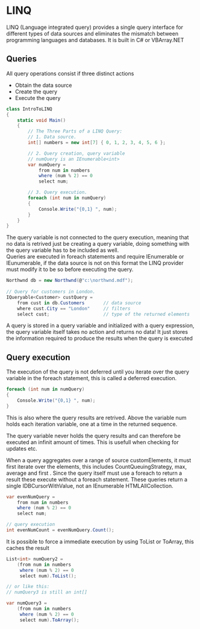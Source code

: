 
# LINQ
LINQ (Language integrated query) provides a single query interface for different types of data sources and eliminates
the mismatch between programming languages and databases. It is built in C# or VBArray.NET

## Queries
All query operations consist if three distinct actions 
* Obtain the data source 
* Create the query
* Execute the query 

```C#
class IntroToLINQ
{        
    static void Main()
    {
        // The Three Parts of a LINQ Query:
        // 1. Data source.
        int[] numbers = new int[7] { 0, 1, 2, 3, 4, 5, 6 };

        // 2. Query creation, query variable
        // numQuery is an IEnumerable<int>
        var numQuery =
            from num in numbers
            where (num % 2) == 0
            select num;

        // 3. Query execution.
        foreach (int num in numQuery)
        {
            Console.Write("{0,1} ", num);
        }
    }
}
```

The query variable is not connected to the query execution, meaning that no data is retrived just be creating a query variable, 
doing something with the query variable has to be included as well.\
Queries are executed in foreach statements and require IEnumerable or IEunumerable<T>, if the data source is not on this format
the LINQ provider must modify it to be so before executing the query.

```C#
Northwnd db = new Northwnd(@"c:\northwnd.mdf");  
  
// Query for customers in London.  
IQueryable<Customer> custQuery =  
    from cust in db.Customers       // data source
    where cust.City == "London"     // filters
    select cust;                    // type of the returned elements
```

A query is stored in a query variable and initialized with a query expression,
the query variable itself takes no action and returns no data!
It just stores the information required to produce the results when the query is executed

## Query execution
The execution of the query is not deferred until you iterate over the query variable in the foreach statement, 
this is called a deferred execution.
```C#
foreach (int num in numQuery)
{
    Console.Write("{0,1} ", num);
}
```

This is also where the query results are retrived. Above the variable num holds each iteration variable, one at a time 
in the returned sequence.

The query variable never holds the query results and can therefore be executed an infinit amount of times. 
This is usefull when checking for updates etc.

When a query aggregates over a range of source customElements, it must first iterate over the elements, 
this includes CountQueuingStrategy, max, average and first .
Since the query itself must use a foreach to return a result these execute without a foreach statement. 
These queries return a single IDBCursorWithValue, not an IEnumerable HTMLAllCollection.

```C#
var evenNumQuery = 
    from num in numbers
    where (num % 2) == 0
    select num;

// query execution
int evenNumCount = evenNumQuery.Count();
```

It is possible to force a immediate execution by using ToList or ToArray, this caches the result
```C#
List<int> numQuery2 =
    (from num in numbers
     where (num % 2) == 0
     select num).ToList();

// or like this:
// numQuery3 is still an int[]

var numQuery3 =
    (from num in numbers
     where (num % 2) == 0
     select num).ToArray();
```